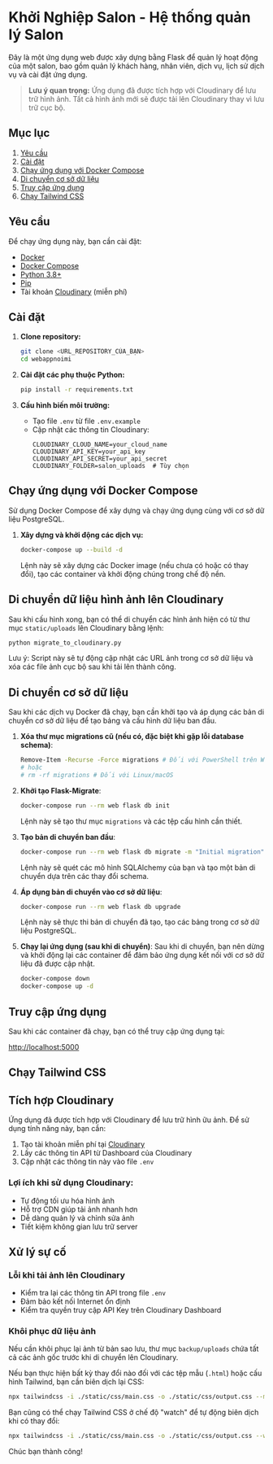 # Khởi Nghiệp Salon - Hệ thống quản lý Salon

Đây là một ứng dụng web được xây dựng bằng Flask để quản lý hoạt động của một salon, bao gồm quản lý khách hàng, nhân viên, dịch vụ, lịch sử dịch vụ và cài đặt ứng dụng.

> **Lưu ý quan trọng:** Ứng dụng đã được tích hợp với Cloudinary để lưu trữ hình ảnh. Tất cả hình ảnh mới sẽ được tải lên Cloudinary thay vì lưu trữ cục bộ.

## Mục lục

1.  [Yêu cầu](#yêu-cầu)
2.  [Cài đặt](#cài-đặt)
3.  [Chạy ứng dụng với Docker Compose](#chạy-ứng-dụng-với-docker-compose)
4.  [Di chuyển cơ sở dữ liệu](#di-chuyển-cơ-sở-dữ-liệu)
5.  [Truy cập ứng dụng](#truy-cập-ứng-dụng)
6.  [Chạy Tailwind CSS](#chạy-tailwind-css)

## Yêu cầu

Để chạy ứng dụng này, bạn cần cài đặt:

*   [Docker](https://www.docker.com/get-started/)
*   [Docker Compose](https://docs.docker.com/compose/)
*   [Python 3.8+](https://www.python.org/downloads/)
*   [Pip](https://pip.pypa.io/en/stable/installation/)
*   Tài khoản [Cloudinary](https://cloudinary.com/) (miễn phí)

## Cài đặt

1.  **Clone repository:**
    ```bash
    git clone <URL_REPOSITORY_CỦA_BẠN>
    cd webappnoimi
    ```

2.  **Cài đặt các phụ thuộc Python:**
    ```bash
    pip install -r requirements.txt
    ```

3.  **Cấu hình biến môi trường:**
    - Tạo file `.env` từ file `.env.example`
    - Cập nhật các thông tin Cloudinary:
      ```
      CLOUDINARY_CLOUD_NAME=your_cloud_name
      CLOUDINARY_API_KEY=your_api_key
      CLOUDINARY_API_SECRET=your_api_secret
      CLOUDINARY_FOLDER=salon_uploads  # Tùy chọn
      ```

## Chạy ứng dụng với Docker Compose

Sử dụng Docker Compose để xây dựng và chạy ứng dụng cùng với cơ sở dữ liệu PostgreSQL.

1.  **Xây dựng và khởi động các dịch vụ:**
    ```bash
    docker-compose up --build -d
    ```
    Lệnh này sẽ xây dựng các Docker image (nếu chưa có hoặc có thay đổi), tạo các container và khởi động chúng trong chế độ nền.

## Di chuyển dữ liệu hình ảnh lên Cloudinary

Sau khi cấu hình xong, bạn có thể di chuyển các hình ảnh hiện có từ thư mục `static/uploads` lên Cloudinary bằng lệnh:

```bash
python migrate_to_cloudinary.py
```

Lưu ý: Script này sẽ tự động cập nhật các URL ảnh trong cơ sở dữ liệu và xóa các file ảnh cục bộ sau khi tải lên thành công.

## Di chuyển cơ sở dữ liệu

Sau khi các dịch vụ Docker đã chạy, bạn cần khởi tạo và áp dụng các bản di chuyển cơ sở dữ liệu để tạo bảng và cấu hình dữ liệu ban đầu.

1.  **Xóa thư mục migrations cũ (nếu có, đặc biệt khi gặp lỗi database schema)**:
    ```bash
    Remove-Item -Recurse -Force migrations # Đối với PowerShell trên Windows
    # hoặc
    # rm -rf migrations # Đối với Linux/macOS
    ```

2.  **Khởi tạo Flask-Migrate**:
    ```bash
    docker-compose run --rm web flask db init
    ```
    Lệnh này sẽ tạo thư mục `migrations` và các tệp cấu hình cần thiết.

3.  **Tạo bản di chuyển ban đầu**:
    ```bash
    docker-compose run --rm web flask db migrate -m "Initial migration"
    ```
    Lệnh này sẽ quét các mô hình SQLAlchemy của bạn và tạo một bản di chuyển dựa trên các thay đổi schema.

4.  **Áp dụng bản di chuyển vào cơ sở dữ liệu**:
    ```bash
    docker-compose run --rm web flask db upgrade
    ```
    Lệnh này sẽ thực thi bản di chuyển đã tạo, tạo các bảng trong cơ sở dữ liệu PostgreSQL.

5.  **Chạy lại ứng dụng (sau khi di chuyển)**:
    Sau khi di chuyển, bạn nên dừng và khởi động lại các container để đảm bảo ứng dụng kết nối với cơ sở dữ liệu đã được cập nhật.
    ```bash
    docker-compose down
    docker-compose up -d
    ```

## Truy cập ứng dụng

Sau khi các container đã chạy, bạn có thể truy cập ứng dụng tại:

[http://localhost:5000](http://localhost:5000)

## Chạy Tailwind CSS

## Tích hợp Cloudinary

Ứng dụng đã được tích hợp với Cloudinary để lưu trữ hình ữu ảnh. Để sử dụng tính năng này, bạn cần:

1. Tạo tài khoản miễn phí tại [Cloudinary](https://cloudinary.com/)
2. Lấy các thông tin API từ Dashboard của Cloudinary
3. Cập nhật các thông tin này vào file `.env`

### Lợi ích khi sử dụng Cloudinary:
- Tự động tối ưu hóa hình ảnh
- Hỗ trợ CDN giúp tải ảnh nhanh hơn
- Dễ dàng quản lý và chỉnh sửa ảnh
- Tiết kiệm không gian lưu trữ server

## Xử lý sự cố

### Lỗi khi tải ảnh lên Cloudinary
- Kiểm tra lại các thông tin API trong file `.env`
- Đảm bảo kết nối Internet ổn định
- Kiểm tra quyền truy cập API Key trên Cloudinary Dashboard

### Khôi phục dữ liệu ảnh
Nếu cần khôi phục lại ảnh từ bản sao lưu, thư mục `backup/uploads` chứa tất cả các ảnh gốc trước khi di chuyển lên Cloudinary.

Nếu bạn thực hiện bất kỳ thay đổi nào đối với các tệp mẫu (`.html`) hoặc cấu hình Tailwind, bạn cần biên dịch lại CSS:

```bash
npx tailwindcss -i ./static/css/main.css -o ./static/css/output.css --minify
```

Bạn cũng có thể chạy Tailwind CSS ở chế độ "watch" để tự động biên dịch khi có thay đổi:

```bash
npx tailwindcss -i ./static/css/main.css -o ./static/css/output.css --watch
```

Chúc bạn thành công! 